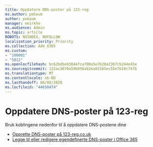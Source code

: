 ```yaml
---
title: Oppdatere DNS-poster på 123-reg
ms.author: pebaum
author: pebaum
manager: mnirkhe
ms.audience: Admin
ms.topic: article
ROBOTS: NOINDEX, NOFOLLOW
localization_priority: Priority
ms.collection: Adm_O365
ms.custom:
- "100001"
- "5812"
ms.openlocfilehash: bc62bdbe83844fca700a5e7b20a2367cb244e45e
ms.sourcegitcommit: 122ac3670a59b056ab2ea82165ec55e7b19c747b
ms.translationtype: MT
ms.contentlocale: nb-NO
ms.lasthandoff: 06/08/2020
ms.locfileid: "44650474"
---
```

# <a name="update-dns-records-at-123-reg"></a>Oppdatere DNS-poster på 123-reg

Bruk koblingene nedenfor til å oppdatere DNS-postene dine

- [Opprette DNS-poster på 123-reg.co.uk](https://docs.microsoft.com/microsoft-365/admin/dns/create-dns-records-at-123-reg-co-uk?view=o365-worldwide)
- [Legge til eller redigere egendefinerte DNS-poster i Office 365](https://docs.microsoft.com/microsoft-365/admin/setup/add-domain#add-or-edit-custom-dns-records)